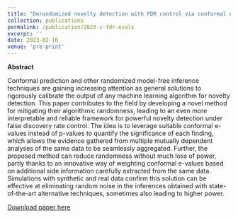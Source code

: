 ```yaml
---
title: "Derandomized novelty detection with FDR control via conformal e-values"
collection: publications
permalink: /publication/2023-c-fdr-evals
excerpt: ''
date: 2023-02-16
venue: 'pre-print'
---
```


**Abstract**

Conformal prediction and other randomized model-free inference techniques are gaining increasing attention as general solutions to rigorously calibrate the output of any machine learning algorithm for novelty detection. This paper contributes to the field by developing a novel method for mitigating their algorithmic randomness, leading to an even more interpretable and reliable framework for powerful novelty detection under false discovery rate control. The idea is to leverage suitable conformal e-values instead of p-values to quantify the significance of each finding, which allows the evidence gathered from multiple mutually dependent analyses of the same data to be seamlessly aggregated. Further, the proposed method can reduce randomness without much loss of power, partly thanks to an innovative way of weighting conformal e-values based on additional side information carefully extracted from the same data. Simulations with synthetic and real data confirm this solution can be effective at eliminating random noise in the inferences obtained with state-of-the-art alternative techniques, sometimes also leading to higher power. 

[Download paper here](http://msesia.github.io/files/conformal-fdr-e-values.pdf)
